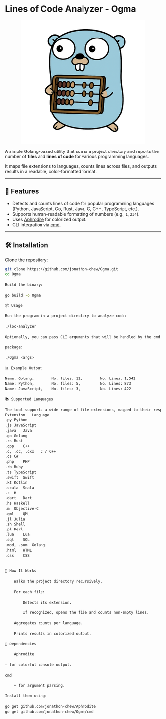 # Lines of Code Analyzer - Ogma
<p align="center">
<img width="400" src="doc/images/Ogma.png" alt="Ogma" title="Ogma" />
</p>

A simple Golang-based utility that scans a project directory and reports the number of **files** and **lines of code** for various programming languages.  

It maps file extensions to languages, counts lines across files, and outputs results in a readable, color-formatted format.

---

## 🚀 Features

- Detects and counts lines of code for popular programming languages (Python, JavaScript, Go, Rust, Java, C, C++, TypeScript, etc.).
- Supports human-readable formatting of numbers (e.g., `1,234`).
- Uses [Aphrodite](https://github.com/jonathon-chew/Aphrodite) for colorized output.
- CLI integration via [cmd](https://github.com/jonathon-chew/Omga/cmd).

---

## 🛠️ Installation

Clone the repository:

```bash
git clone https://github.com/jonathon-chew/Ogma.git
cd Ogma

Build the binary:

go build -o Ogma

📦 Usage

Run the program in a project directory to analyze code:

./loc-analyzer

Optionally, you can pass CLI arguments that will be handled by the cmd

package:

./Ogma <args>

📊 Example Output

Name: Golang,        No. files: 12,        No. Lines: 1,542
Name: Python,        No. files: 5,         No. Lines: 873
Name: JavaScript,    No. files: 3,         No. Lines: 422

📚 Supported Languages

The tool supports a wide range of file extensions, mapped to their respective languages:
Extension	Language
.py	Python
.js	JavaScript
.java	Java
.go	Golang
.rs	Rust
.cpp	C++
.c, .cc, .cxx	C / C++
.cs	C#
.php	PHP
.rb	Ruby
.ts	TypeScript
.swift	Swift
.kt	Kotlin
.scala	Scala
.r	R
.dart	Dart
.hs	Haskell
.m	Objective-C
.qml	QML
.jl	Julia
.sh	Shell
.pl	Perl
.lua	Lua
.sql	SQL
.mod, .sum	Golang
.html	HTML
.css	CSS


📝 How It Works

    Walks the project directory recursively.

    For each file:

        Detects its extension.

        If recognized, opens the file and counts non-empty lines.

    Aggregates counts per language.

    Prints results in colorized output.

🧩 Dependencies

    Aphrodite

– for colorful console output.

cmd

    – for argument parsing.

Install them using:

go get github.com/jonathon-chew/Aphrodite
go get github.com/jonathon-chew/Ogma/cmd
